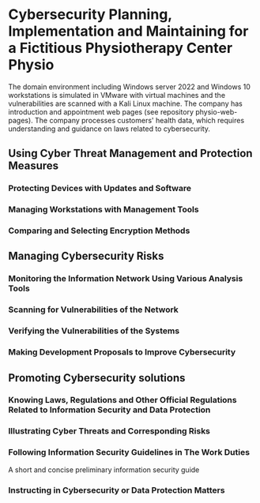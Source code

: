 # Cybersecurity Planning, Implementation and Maintaining for a Fictitious Physiotherapy Center Physio

The domain environment including Windows server 2022 and Windows 10 workstations is simulated in VMware with virtual machines and the vulnerabilities are scanned with a Kali Linux machine. The company has introduction and appointment web pages (see repository physio-web-pages). The company processes customers' health data, which requires understanding and guidance on laws related to cybersecurity.

## Using Cyber Threat Management and Protection Measures

### Protecting Devices with Updates and Software
### Managing Workstations with Management Tools
### Comparing and Selecting Encryption Methods

## Managing Cybersecurity Risks

### Monitoring the Information Network Using Various Analysis Tools
### Scanning for Vulnerabilities of the Network
### Verifying the Vulnerabilities of the Systems
### Making Development Proposals to Improve Cybersecurity

## Promoting Cybersecurity solutions

### Knowing Laws, Regulations and Other Official Regulations Related to Information Security and Data Protection
### Illustrating Cyber Threats and Corresponding Risks
### Following Information Security Guidelines in The Work Duties

A short and concise preliminary information security guide

### Instructing in Cybersecurity or Data Protection Matters



